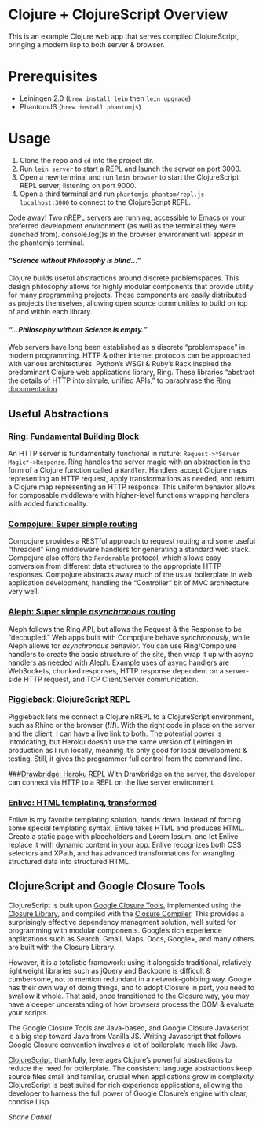 # Clojure + ClojureScript Overview
This is an example Clojure web app that serves compiled ClojureScript, bringing a modern lisp to both server & browser.

# Prerequisites

* Leiningen 2.0 (`brew install lein` then `lein upgrade`)
* PhantomJS (`brew install phantomjs`)

# Usage

1) Clone the repo and `cd` into the project dir.
2) Run `lein server` to start a REPL and launch the server on port 3000.
3) Open a new terminal and run `lein browser` to start the ClojureScript REPL server, listening on port 9000.
4) Open a third terminal and run `phantomjs phantom/repl.js localhost:3000` to connect to the ClojureScript REPL.

Code away! Two nREPL servers are running, accessible to Emacs or your preferred development environment (as well as the terminal they were launched from). console.log()s in the browser environment will appear in the phantomjs terminal.

#### _“Science without Philosophy is blind...”_
Clojure builds useful abstractions around discrete problemspaces. This design philosophy allows for highly modular components that provide utility for many programming projects. These components are easily distributed as projects themselves, allowing open source communities to build on top of and within each library.

#### _“...Philosophy without Science is empty.”_
Web servers have long been established as a discrete “problemspace” in modern programming. HTTP & other internet protocols can be approached with various architectures. Python’s WSGI & Ruby’s Rack inspired the predominant Clojure web applications library, Ring. These libraries “abstract the details of HTTP into simple, unified APIs,” to paraphrase the [Ring documentation](https://github.com/ring-clojure/ring).

## Useful Abstractions
### [Ring: Fundamental Building Block](https://github.com/ring-clojure/ring/wiki/Concepts)

An HTTP server is fundamentally functional in nature: `Request->*Server Magic*->Response`. Ring handles the server magic with an abstraction in the form of a Clojure function called a `Handler`. Handlers accept Clojure maps representing an HTTP request, apply transformations as needed, and return a Clojure map representing an HTTP response. This uniform behavior allows for composable middleware with higher-level functions wrapping handlers with added functionality.

### [Compojure: Super simple routing](https://github.com/weavejester/compojure/wiki/Routes-In-Detail)
Compojure provides a RESTful approach to request routing and some useful “threaded” Ring middleware handlers for generating a standard web stack. Compojure also offers the `Renderable` protocol, which allows easy conversion from different data structures to the appropriate HTTP responses. Compojure abstracts away much of the usual boilerplate in web application development, handling the “Controller” bit of MVC architecture very well.

### [Aleph: Super simple *asynchronous* routing](https://github.com/ztellman/aleph/wiki/HTTP)
Aleph follows the Ring API, but allows the Request & the Response to be “decoupled.” Web apps built with Compojure behave _synchronously_, while Aleph allows for _asynchronous_ behavior. You can use Ring/Compojure handlers to create the basic structure of the site, then wrap it up with async handlers as needed with Aleph. Example uses of async handlers are WebSockets, chunked responses, HTTP response dependent on a server-side HTTP request, and TCP Client/Server communication.

### [Piggieback: ClojureScript REPL](https://github.com/cemerick/piggieback)
Piggieback lets me connect a Clojure nREPL to a ClojureScript environment, such as Rhino or the browser (***!!!***). With the right code in place on the server and the client, I can have a live link to both. The potential power is intoxicating, but Heroku doesn’t use the same version of Leiningen in production as I run locally, meaning it’s only good for local development & testing. Still, it gives the programmer full control from the command line.

###[Drawbridge: Heroku REPL](https://devcenter.heroku.com/articles/debugging-clojure)
With Drawbridge on the server, the developer can connect via HTTP to a REPL on the live server environment.

### [Enlive: HTML templating, transformed](https://github.com/cgrand/enlive)
Enlive is my favorite templating solution, hands down. Instead of forcing some special templating syntax, Enlive takes HTML and produces HTML. Create a static page with placeholders and Lorem Ipsum, and let Enlive replace it with dynamic content in your app. Enlive recognizes both CSS selectors and XPath, and has advanced transformations for wrangling structured data into structured HTML.

## ClojureScript and Google Closure Tools
ClojureScript is built upon [Google Closure Tools](https://developers.google.com/closure/), implemented using the [Closure Library](https://developers.google.com/closure/library/), and compiled with the [Closure Compiler](https://developers.google.com/closure/compiler/). This provides a surprisingly effective dependency managment solution, well suited for programming with modular components. Google’s rich experience applications such as Search, Gmail, Maps, Docs, Google+, and many others are built with the Closure Library. 

However, it is a totalistic framework: using it alongside traditional, relatively lightweight libraries such as jQuery and Backbone is difficult & cumbersome, not to mention redundant in a network-gobbling way. Google has their own way of doing things, and to adopt Closure in part, you need to swallow it whole. That said, once transitioned to the Closure way, you may have a deeper understanding of how browsers process the DOM & evaluate your scripts.

The Google Closure Tools are Java-based, and Google Closure Javascript is a big step toward Java from Vanilla JS. Writing Javascript that follows Google Closure convention involves a lot of boilerplate much like Java.

[ClojureScript](https://github.com/clojure/clojurescript), thankfully, leverages Clojure’s powerful abstractions to reduce the need for boilerplate. The consistent language abstractions keep source files small and familiar, crucial when applications grow in complexity. ClojureScript is best suited for rich experience applications, allowing the developer to harness the full power of Google Closure’s engine with clear, concise Lisp.

_Shane Daniel_